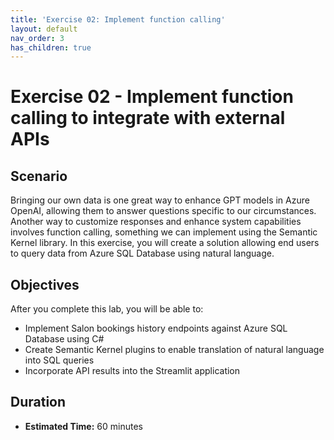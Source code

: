 ```yaml
---
title: 'Exercise 02: Implement function calling'
layout: default
nav_order: 3
has_children: true
---
```


# Exercise 02 - Implement function calling to integrate with external APIs

## Scenario

Bringing our own data is one great way to enhance GPT models in Azure OpenAI, allowing them to answer questions specific to our circumstances. Another way to customize responses and enhance system capabilities involves function calling, something we can implement using the Semantic Kernel library. In this exercise, you will create a solution allowing end users to query data from Azure SQL Database using natural language.

## Objectives

After you complete this lab, you will be able to:

* Implement Salon bookings history endpoints against Azure SQL Database using C#
* Create Semantic Kernel plugins to enable translation of natural language into SQL queries
* Incorporate API results into the Streamlit application

## Duration

* **Estimated Time:** 60 minutes
